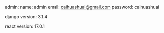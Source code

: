 admin:
    name: admin 
    email: caihuashuai@gmail.com
    password: caihuashuai
  
django version:
3.1.4

react version:
17.0.1

